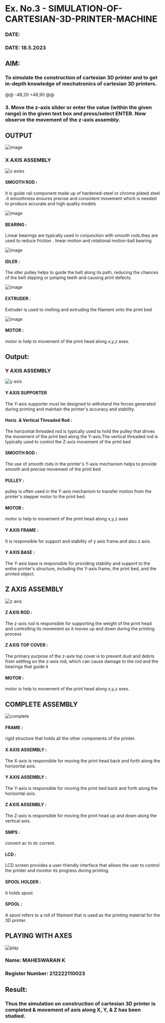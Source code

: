 # Ex. No.3 - SIMULATION-OF-CARTESIAN-3D-PRINTER-MACHINE
### DATE: 
### DATE: 18.5.2023

## AIM:
### To simulate the construction of cartesian 3D printer and to get in-depth knowledge of mechatronics of cartesian 3D printers.
@@ -48,20 +48,90 @@
###   3.	Move the z-axis slider or enter the value (within the given range) in the given text box and press/select ENTER. Now observe the movement of the z-axis assembly.

## OUTPUT
![image](https://github.com/Sellakumar1987/Ex.-No.-3---SIMULATION-OF-CARTESIAN-3D-PRINTER-MACHINE/assets/113594316/3b394ffa-4aea-4e56-a12b-eccab47afee5)
### X AXIS ASSEMBLY
![x axies](https://github.com/mathes6112004/Ex.-No.-3---SIMULATION-OF-CARTESIAN-3D-PRINTER-MACHINE/assets/119477782/523652e9-2a18-4f5d-8488-f4f0b78dadb5)
#### SMOOTH ROD :
It is guide rail component made up of hardened-steel or chrome plated steel .it smoothness ensures precise and consistent movement which is needed to produce accurate and high quality models

![image](https://github.com/Sellakumar1987/Ex.-No.-3---SIMULATION-OF-CARTESIAN-3D-PRINTER-MACHINE/assets/113594316/cf47ce68-c7b4-4cbc-b57f-ccd68b7bcbb7)
#### BEARING :
Linear bearings are typically used in conjunction with smooth rods,they are used to reduce friction . linear motion and rotational motion-ball bearing

![image](https://github.com/Sellakumar1987/Ex.-No.-3---SIMULATION-OF-CARTESIAN-3D-PRINTER-MACHINE/assets/113594316/803397cb-5685-4bc2-82c2-6b1d1e3a2eec)
#### IDLER :
The idler pulley helps to guide the belt along its path, reducing the chances of the belt slipping or jumping teeth and causing print defects.

![image](https://github.com/Sellakumar1987/Ex.-No.-3---SIMULATION-OF-CARTESIAN-3D-PRINTER-MACHINE/assets/113594316/45ac4da8-f236-4e23-b0ce-a77aac6ac8b0)
#### EXTRUDER :
Extruder is used to melting and extruding the filament onto the print bed

![image](https://github.com/Sellakumar1987/Ex.-No.-3---SIMULATION-OF-CARTESIAN-3D-PRINTER-MACHINE/assets/113594316/e00b82b4-9aff-400f-9c57-288254dc3cd2)
#### MOTOR :
motor is help to movement of the print head along x,y,z axes.

## Output:
### Y AXIS ASSEMBLY
![y axis](https://github.com/mathes6112004/Ex.-No.-3---SIMULATION-OF-CARTESIAN-3D-PRINTER-MACHINE/assets/119477782/cd2228da-05f4-4e4f-8e83-96e77b055359)

#### Y AXIS SUPPORTER
The Y-axis supporter must be designed to withstand the forces generated during printing and maintain the printer's accuracy and stability.

#### Horiz. & Vertical Threaded Rod :
The horizontal threaded rod is typically used to hold the pulley that drives the movement of the print bed along the Y-axis.The vertical threaded rod is typically used to control the Z-axis movement of the print bed

#### SMOOTH ROD :
The use of smooth rods in the printer's Y-axis mechanism helps to provide smooth and precise movement of the print bed

#### PULLEY :
pulley is often used in the Y-axis mechanism to transfer motion from the printer's stepper motor to the print bed.

#### MOTOR :
motor is help to movement of the print head along x,y,z axes

#### Y AXIS FRAME :
It is responsible for support and stability of y axis frame.and also z axis.

#### Y AXIS BASE :
The Y-axis base is responsible for providing stability and support to the entire printer's structure, including the Y-axis frame, the print bed, and the printed object.

## Z AXIS ASSEMBLY
![z axis](https://github.com/mathes6112004/Ex.-No.-3---SIMULATION-OF-CARTESIAN-3D-PRINTER-MACHINE/assets/119477782/288d4c60-8c8e-47d5-9693-1739280e03df)

#### Z AXIS ROD :
The z-axis rod is responsible for supporting the weight of the print head and controlling its movement as it moves up and down during the printing process

#### Z AXIS TOP COVER :
The primary purpose of the z-axis top cover is to prevent dust and debris from settling on the z-axis rod, which can cause damage to the rod and the bearings that guide it

#### MOTOR :
motor is help to movement of the print head along x,y,z axes.

## COMPLETE ASSEMBLY
![complete](https://github.com/mathes6112004/Ex.-No.-3---SIMULATION-OF-CARTESIAN-3D-PRINTER-MACHINE/assets/119477782/2cf4b4d0-1da4-4dff-948a-1bdd9beb7efd)
#### FRAME :
rigid structure that holds all the other components of the printer.

#### X AXIS ASSEMBLY :
The X-axis is responsible for moving the print head back and forth along the horizontal axis.

#### Y AXIS ASSEMBLY :
The Y-axis is responsible for moving the print bed back and forth along the horizontal axis.

#### Z AXIS ASSEMBLY :
The Z-axis is responsible for moving the print head up and down along the vertical axis.

#### SMPS :
convert ac to dc current.

#### LCD :
LCD screen provides a user-friendly interface that allows the user to control the printer and monitor its progress during printing.

#### SPOOL HOLDER :
It holds spool.

#### SPOOL :
A spool refers to a roll of filament that is used as the printing material for the 3D printer.

## PLAYING WITH AXES
![play](https://github.com/mathes6112004/Ex.-No.-3---SIMULATION-OF-CARTESIAN-3D-PRINTER-MACHINE/assets/119477782/c0f8e0c0-0eac-4272-bcf4-787ecab573fa)

### Name: MAHESWARAN K
### Register Number: 212222110023

## Result: 
### Thus the simulation on construction of cartesian 3D printer is completed & movement of axis along X, Y, & Z has been studied.
